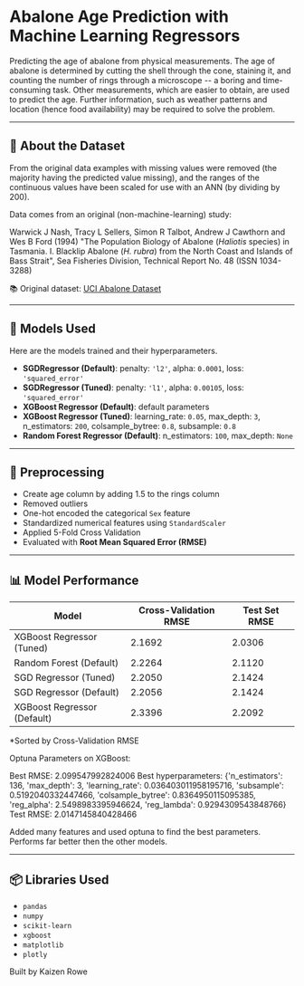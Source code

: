 # Abalone Age Prediction with Machine Learning Regressors

Predicting the age of abalone from physical measurements.  The age of
abalone is determined by cutting the shell through the cone, staining it,
and counting the number of rings through a microscope -- a boring and
time-consuming task.  Other measurements, which are easier to obtain, are
used to predict the age.  Further information, such as weather patterns
and location (hence food availability) may be required to solve the problem.

---

## 📄 About the Dataset

From the original data examples with missing values were removed (the
majority having the predicted value missing), and the ranges of the
continuous values have been scaled for use with an ANN (by dividing by 200).

Data comes from an original (non-machine-learning) study:

Warwick J Nash, Tracy L Sellers, Simon R Talbot, Andrew J Cawthorn and
Wes B Ford (1994) "The Population Biology of Abalone (_Haliotis_
species) in Tasmania. I. Blacklip Abalone (_H. rubra_) from the North
Coast and Islands of Bass Strait", Sea Fisheries Division, Technical
Report No. 48 (ISSN 1034-3288)

📚 Original dataset: [UCI Abalone Dataset](https://archive.ics.uci.edu/ml/datasets/abalone)

---

## 🧠 Models Used

Here are the models trained and their hyperparameters.

- **SGDRegressor (Default)**: penalty: `'l2'`, alpha: `0.0001`, loss: `'squared_error'`
- **SGDRegressor (Tuned)**: penalty: `'l1'`, alpha: `0.00105`, loss: `'squared_error'`
- **XGBoost Regressor (Default)**: default parameters
- **XGBoost Regressor (Tuned)**: learning_rate: `0.05`, max_depth: `3`, n_estimators: `200`, colsample_bytree: `0.8`, subsample: `0.8`
- **Random Forest Regressor (Default)**: n_estimators: `100`, max_depth: `None`

---

## 🔧 Preprocessing

- Create age column by adding 1.5 to the rings column
- Removed outliers
- One-hot encoded the categorical `Sex` feature
- Standardized numerical features using `StandardScaler`
- Applied 5-Fold Cross Validation
- Evaluated with **Root Mean Squared Error (RMSE)**

---

## 📊 Model Performance

| Model                       | Cross-Validation RMSE  | Test Set RMSE  |
|-----------------------------|------------------------|----------------|
| XGBoost Regressor (Tuned)   | 2.1692                 | 2.0306         |
| Random Forest (Default)     | 2.2264                 | 2.1120         |
| SGD Regressor (Tuned)       | 2.2050                 | 2.1424         |
| SGD Regressor (Default)     | 2.2056                 | 2.1424         |
| XGBoost Regressor (Default) | 2.3396                 | 2.2092         |

*Sorted by Cross-Validation RMSE

Optuna Parameters on XGBoost:

Best RMSE: 2.099547992824006
Best hyperparameters: {'n_estimators': 136, 'max_depth': 3, 'learning_rate': 0.036403011958195716, 'subsample': 0.5192040332447466, 'colsample_bytree': 0.8364950115095385, 'reg_alpha': 2.5498983395946624, 'reg_lambda': 0.9294309543848766}
Test RMSE: 2.0147145840428466

Added many features and used optuna to find the best parameters. Performs far better then the other models.

---

## 📦 Libraries Used

- `pandas`
- `numpy`
- `scikit-learn`
- `xgboost`
- `matplotlib`
- `plotly`


Built by Kaizen Rowe